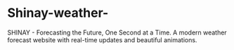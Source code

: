 # Shinay-weather-
SHINAY - Forecasting the Future, One Second at a Time. A modern weather forecast website with real-time updates and beautiful animations.
